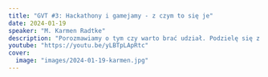 ```yaml
---
title: "GVT #3: Hackathony i gamejamy - z czym to się je"
date: 2024-01-19
speaker: "M. Karmen Radtke"
description: "Porozmawiamy o tym czy warto brać udział. Podzielę się z wami wiedzą starego wyjadacza i dam kilka wskazówek jak się przygotować do takiej imprezy oraz jak działać już w trakcie. Przyjrzymy się też kilku rzeczą które pomogą zorganizować wam świetną zabawę lub stanąć na podium."
youtube: "https://youtu.be/yLBTpLApRtc"
cover:
  image: "images/2024-01-19-karmen.jpg"
---
```

